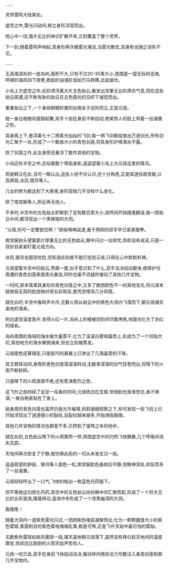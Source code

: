 
……

灵界雷鸣大陆某处。

虚空之中,雷光闪动间,韩立身形浮现而出。

他心中一动,强大无比的神识扩散开来,立刻覆盖了整个灵界。

下一刻,随着雷鸣声响起,其身形再次被雷光淹没,当雷光散去,其身影也随之消失不见。

……

无涯海深处的一座岛屿,面积不大,只有不过20-30里大小,周围是一望无际的沧海,呼啸的海风四下席卷,掀起的汹涌巨浪如万马奔腾,此起彼伏。

小岛上方虚空之中,此刻漂浮着大片五色劫云,散发出浓重无比的肃杀气息,而在这些劫云周遭,还不断有新的劫云在五色霞光的交织下凝现而出。

重重劫云之下,一个身段婀娜妙曼的白袍女子迎风而立,正是元瑶。

她一身白袍随风猎猎起舞,双手十指在身前不断掐动,艳美惊人的脸上带着一丝凝重之色。

其身周上下,悬浮着七十二柄青光灿灿的飞剑,每一柄飞剑都绽放出万道剑光,所有剑光汇聚于一处,形成了一个数亩大小的青色剑莲,将其身形护得滴水不露。

除了剑莲之外,此女身旁还悬浮了数件其他的宝物。

小岛远处半空之中,还站着数个倩丽身影,遥遥望着小岛上方元瑶这里的情况。

若是韩立在此,当可一眼认出,这些人他不仅认识,还十分熟悉,正是其道侣南宫婉,以及妍丽,冰凤,银月等人。

几女的修为都达到了大乘境,身形容貌几乎没有什么变化。

除了南宫婉等人,附近再无他人。

不多时,半空中的五色劫云积聚到了足有数百里大小,突然间开始隆隆翻滚,每一团劫云中间,都浮现出一个黑梭梭的大洞。

“元瑶,你可一定要挺住啊！”妍丽喃喃说道,垂于两侧的双手早已紧紧握拳。

南宫婉抬头望着那片厚重无比的无色劫云,眼中闪过一丝担忧,但却没有说话,只是一双妙目紧紧盯着元瑶方向。

冰凤,银月也面现忧色,但知道此刻绝不能打扰到元瑶,只得在心中默默祈祷。

元瑶望着半空中的劫云,秀眉一蹙,似乎意识到了什么,双手法决掐动更快,使得护住周遭的青色剑莲表面青光暴涨,同时也毫不迟疑的催动了其他几件宝物。

一时间,原本笼罩其身形的青色剑莲之中,又多了数团颜色不一的其他宝光,将元瑶本就艳丽无双的脸庞映衬得五彩斑驳,更凭空增添几分风情。

就在此时,半空中轰鸣声大作,无数火雨从劫云中的黑色大洞内飞落而下,朝元瑶铺天盖地的涌来。

附近虚空温度急升,变得火红一片,岛屿上的植被顷刻间尽数烤焦,地面也化为了赤红的熔岩。

岛屿周围的海域的海水被大量蒸干,化为了滚滚白雾喧嚣而上,形成为了一个凹陷大坑,其他地方的海水蜂拥涌来,但也立刻被蒸发。

元瑶面色还算镇定,只是挺巧的鼻翼上已渗出了几滴晶莹的汗珠。

其玉臂挥动间,身周的青色剑莲滴溜溜转动,无数青濛濛的剑气狂卷而出,将降下的火雨不断斩碎。

只是降下的火雨源源不绝,还有愈演愈烈之势。

这飞升之劫持续了足足一炷香的时间,元瑶依旧在支撑,但俏脸也渐渐苍白,香汗淋漓,一身白袍紧贴在了身上。

她身周的青色剑莲也虽然仍是光华璀璨,但若细细观察之下,却可发现一些飞剑上已开始浮现出了道道细小的裂纹,且裂纹越来越多,开始濒临极限。

其他几件宝物的情况也都差不多,已然到了强弩之末的地步。

就在此刻,五色劫云降下的火雨骤然一停,周围虚空中的灼热飞快飘散,几个呼吸间消失无踪。

天地间再次恢复了宁静,就仿佛此前的一切从未发生过一般。

遥遥观望的妍丽、银月等人面色一松,南宫婉脸色虽依旧平静,但眼神深处,却反而多了一丝凝重。

元瑶轻轻呼出了一口气,飞快的掏出一枚蓝色丹药服下。

但不等她运功炼化丹药,高空中的五色劫云纷纷朝中间汇聚而起,形成了一个巨大无比的五彩漩涡,隆隆转动,漩涡中央形成了一个漆黑幽深的大洞。

轰隆隆！

随着大洞内一道紫色雷光闪过,一团团紫色电弧凝聚而出,化为一颗颗磨盘大小的紫色雷球,表面刺目的紫色雷电嗤嗤乱窜,极是可怖,正是飞升天劫中最可怕的雷劫。

无数紫色雷球如疾风骤雨一般,铺天盖地朝元瑶落下,虽然没有再引起天地间的温度骤变,但却远比刚刚的火雨天劫声势惊人。

元瑶一咬贝齿,双手在身前飞快掐动法决,催动体内残存法力尽数注入身周剑莲和那几件宝物内。